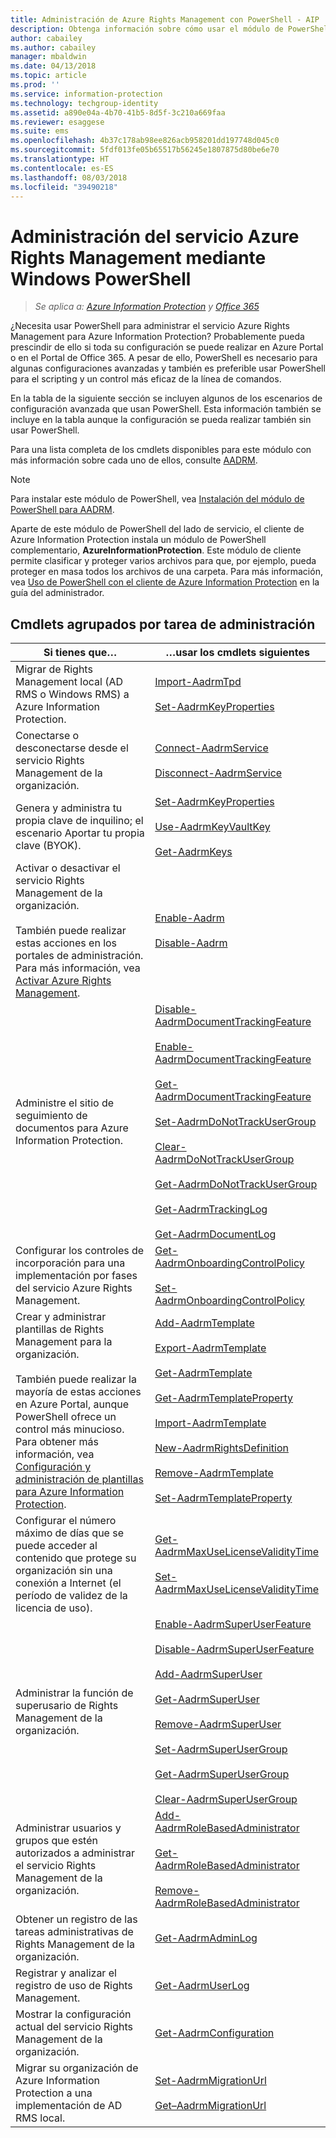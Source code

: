 ```yaml
---
title: Administración de Azure Rights Management con PowerShell - AIP
description: Obtenga información sobre cómo usar el módulo de PowerShell del servicio Azure Rights Management (AADRM) para Azure Information Protection con el fin de administrar este servicio para la organización.
author: cabailey
ms.author: cabailey
manager: mbaldwin
ms.date: 04/13/2018
ms.topic: article
ms.prod: ''
ms.service: information-protection
ms.technology: techgroup-identity
ms.assetid: a890e04a-4b70-41b5-8d5f-3c210a669faa
ms.reviewer: esaggese
ms.suite: ems
ms.openlocfilehash: 4b37c178ab98ee826acb958201dd197748d045c0
ms.sourcegitcommit: 5fdf013fe05b65517b56245e1807875d80be6e70
ms.translationtype: HT
ms.contentlocale: es-ES
ms.lasthandoff: 08/03/2018
ms.locfileid: "39490218"
---
```

# <a name="administering-the-azure-rights-management-service-by-using-windows-powershell"></a>Administración del servicio Azure Rights Management mediante Windows PowerShell

>*Se aplica a: [Azure Information Protection](https://azure.microsoft.com/pricing/details/information-protection) y [Office 365](http://download.microsoft.com/download/E/C/F/ECF42E71-4EC0-48FF-AA00-577AC14D5B5C/Azure_Information_Protection_licensing_datasheet_EN-US.pdf)*

¿Necesita usar PowerShell para administrar el servicio Azure Rights Management para Azure Information Protection? Probablemente pueda prescindir de ello si toda su configuración se puede realizar en Azure Portal o en el Portal de Office 365. A pesar de ello, PowerShell es necesario para algunas configuraciones avanzadas y también es preferible usar PowerShell para el scripting y un control más eficaz de la línea de comandos.

En la tabla de la siguiente sección se incluyen algunos de los escenarios de configuración avanzada que usan PowerShell. Esta información también se incluye en la tabla aunque la configuración se pueda realizar también sin usar PowerShell.

Para una lista completa de los cmdlets disponibles para este módulo con más información sobre cada uno de ellos, consulte [AADRM](/powershell/module/aadrm/?view=azureipps#aadrm).

> [!NOTE]
> Para instalar este módulo de PowerShell, vea [Instalación del módulo de PowerShell para AADRM](install-powershell.md).

Aparte de este módulo de PowerShell del lado de servicio, el cliente de Azure Information Protection instala un módulo de PowerShell complementario, **AzureInformationProtection**. Este módulo de cliente permite clasificar y proteger varios archivos para que, por ejemplo, pueda proteger en masa todos los archivos de una carpeta. Para más información, vea [Uso de PowerShell con el cliente de Azure Information Protection](./rms-client/client-admin-guide-powershell.md) en la guía del administrador.

## <a name="cmdlets-grouped-by-administration-task"></a>Cmdlets agrupados por tarea de administración

|Si tienes que…|…usar los cmdlets siguientes|
|-------------------|------------------------------|
|Migrar de Rights Management local (AD RMS o Windows RMS) a Azure Information Protection.|[Import-AadrmTpd](/powershell/aadrm/vlatest/import-aadrmtpd)<br /><br />[Set-AadrmKeyProperties](/powershell/module/aadrm/set-aadrmkeyproperties)|
|Conectarse o desconectarse desde el servicio Rights Management de la organización.|[Connect-AadrmService](/powershell/aadrm/vlatest/connect-aadrmservice)<br /><br />[Disconnect-AadrmService](/powershell/aadrm/vlatest/disconnect-aadrmservice)|
|Genera y administra tu propia clave de inquilino; el escenario Aportar tu propia clave (BYOK).|[Set-AadrmKeyProperties](/powershell/module/aadrm/set-aadrmkeyproperties)<br /><br />[Use-AadrmKeyVaultKey](/powershell/aadrm/vlatest/use-aadrmkeyvaultkey)<br /><br />[Get-AadrmKeys](/powershell/aadrm/vlatest/get-aadrmkeys)|
|Activar o desactivar el servicio Rights Management de la organización.<br /><br />También puede realizar estas acciones en los portales de administración. Para más información, vea [Activar Azure Rights Management](activate-service.md).|[Enable-Aadrm](/powershell/aadrm/vlatest/enable-aadrm)<br /><br />[Disable-Aadrm](/powershell/aadrm/vlatest/disable-aadrm)|
|Administre el sitio de seguimiento de documentos para Azure Information Protection.|[Disable-AadrmDocumentTrackingFeature](/powershell/aadrm/vlatest/disable-aadrmdocumenttrackingfeature)<br /><br />[Enable-AadrmDocumentTrackingFeature](/powershell/aadrm/vlatest/enable-aadrmdocumenttrackingfeature)<br /><br />[Get-AadrmDocumentTrackingFeature](/powershell/aadrm/vlatest/get-aadrmdocumenttrackingfeature)<br /><br />[Set-AadrmDoNotTrackUserGroup](/powershell/module/aadrm/set-aadrmdonottrackusergroup)<br /><br />[Clear-AadrmDoNotTrackUserGroup](/powershell/module/aadrm/Clear-AadrmDoNotTrackUserGroup)<br /><br />[Get-AadrmDoNotTrackUserGroup](/powershell/module/aadrm/get-AadrmDoNotTrackUserGroup)<br /><br />[Get-AadrmTrackingLog](/powershell/module/aadrm/Get-AadrmTrackingLog)<br /><br />[Get-AadrmDocumentLog](/powershell/module/aadrm/Get-AadrmDocumentLog)|
|Configurar los controles de incorporación para una implementación por fases del servicio Azure Rights Management.|[Get-AadrmOnboardingControlPolicy](/powershell/aadrm/vlatest/get-aadrmonboardingcontrolpolicy)<br /><br />[Set-AadrmOnboardingControlPolicy](/powershell/aadrm/vlatest/set-aadrmonboardingcontrolpolicy)|
|Crear y administrar plantillas de Rights Management para la organización.<br /><br />También puede realizar la mayoría de estas acciones en Azure Portal, aunque PowerShell ofrece un control más minucioso. Para obtener más información, vea [Configuración y administración de plantillas para Azure Information Protection](configure-policy-templates.md).|[Add-AadrmTemplate](/powershell/aadrm/vlatest/add-aadrmtemplate)<br /><br />[Export-AadrmTemplate](/powershell/aadrm/vlatest/export-aadrmtemplate)<br /><br />[Get-AadrmTemplate](/powershell/aadrm/vlatest/get-aadrmtemplate)<br /><br />[Get-AadrmTemplateProperty](/powershell/aadrm/vlatest/get-aadrmtemplateproperty)<br /><br />[Import-AadrmTemplate](/powershell/aadrm/vlatest/import-aadrmtemplate)<br /><br />[New-AadrmRightsDefinition](/powershell/aadrm/vlatest/new-aadrmrightsdefinition)<br /><br />[Remove-AadrmTemplate](/powershell/aadrm/vlatest/remove-aadrmtemplate)<br /><br />[Set-AadrmTemplateProperty](/powershell/aadrm/vlatest/set-aadrmtemplateproperty)|
|Configurar el número máximo de días que se puede acceder al contenido que protege su organización sin una conexión a Internet (el período de validez de la licencia de uso).|[Get-AadrmMaxUseLicenseValidityTime](/powershell/aadrm/vlatest/get-aadrmmaxuselicensevaliditytime)<br /><br />[Set-AadrmMaxUseLicenseValidityTime](/powershell/aadrm/vlatest/set-aadrmmaxuselicensevaliditytime)|
|Administrar la función de superusario de Rights Management de la organización.|[Enable-AadrmSuperUserFeature](/powershell/aadrm/vlatest/enable-aadrmsuperuserfeature)<br /><br />[Disable-AadrmSuperUserFeature](/powershell/aadrm/vlatest/disable-aadrmsuperuserfeature)<br /><br />[Add-AadrmSuperUser](/powershell/aadrm/vlatest/add-aadrmsuperuser)<br /><br />[Get-AadrmSuperUser](/powershell/aadrm/vlatest/get-aadrmsuperuser)<br /><br />[Remove-AadrmSuperUser](/powershell/aadrm/vlatest/remove-aadrmsuperuser)<br /><br />[Set-AadrmSuperUserGroup](/powershell/aadrm/vlatest/set-aadrmsuperusergroup)<br /><br />[Get-AadrmSuperUserGroup](/powershell/aadrm/vlatest/get-aadrmsuperusergroup)<br /><br />[Clear-AadrmSuperUserGroup](/powershell/aadrm/vlatest/clear-aadrmsuperusergroup)|
|Administrar usuarios y grupos que estén autorizados a administrar el servicio Rights Management de la organización.|[Add-AadrmRoleBasedAdministrator](/powershell/aadrm/vlatest/add-aadrmrolebasedadministrator)<br /><br />[Get-AadrmRoleBasedAdministrator](/powershell/aadrm/vlatest/get-aadrmrolebasedadministrator)<br /><br />[Remove-AadrmRoleBasedAdministrator](/powershell/aadrm/vlatest/remove-aadrmrolebasedadministrator)|
|Obtener un registro de las tareas administrativas de Rights Management de la organización.|[Get-AadrmAdminLog](https://msdn.microsoft.com/library/azure/dn629430.aspx)|
|Registrar y analizar el registro de uso de Rights Management.|[Get-AadrmUserLog](/powershell/aadrm/vlatest/get-aadrmuserlog)|
|Mostrar la configuración actual del servicio Rights Management de la organización.|[Get-AadrmConfiguration](/powershell/aadrm/vlatest/get-aadrmconfiguration)|
|Migrar su organización de Azure Information Protection a una implementación de AD RMS local.|[Set-AadrmMigrationUrl](/powershell/aadrm/vlatest/set-aadrmmigrationurl)<br /><br />[Get–AadrmMigrationUrl](/powershell/aadrm/vlatest/get-aadrmmigrationurl)|

